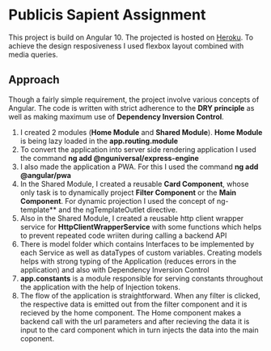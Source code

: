 # Publicis Sapient Assignment
This project is build on Angular 10. The projected is hosted on [Heroku](https://demo-ps-rahul.herokuapp.com/). To achieve the design resposiveness I used flexbox layout combined with media queries.

## Approach
Though a fairly simple requirement, the project involve various concepts of Angular. The code is written with strict adherence to the **DRY principle**  as well as making maximum use of **Dependency Inversion Control**.

1. I created 2 modules (**Home Module** and **Shared Module**). **Home Module** is being lazy loaded in the **app.routing.module** 
2. To convert the application into server side rendering application I used the command **ng add @nguniversal/express-engine**
3. I also made the application a PWA. For this I used the command **ng add @angular/pwa**
4. In the Shared Module, I created a reusable **Card Component**, whose only task is to dynamically project **Filter Component** or the **Main Component**. For dynamic projection I used the concept of ng-template** and the ngTemplateOutlet directive.
5. Also in the Shared Module, I created a reusable http client wrapper service for **HttpClientWrapperService** with some functions which helps to prevent repeated code wriiten during calling a backend API
6. There is model folder which contains Interfaces to be implemented by each Service as well as dataTypes of custom variables. Creating models helps with strong typing of the Application (reduces errors in the application) and also with Dependency Inversion Control
7. **app.constants** is a module responsible for serving constants throughout the application with the help of Injection tokens.
8. The flow of the application is straightforward. When any filter is clicked, the respective data is emitted out from the filter component and it is recieved by the home component. The Home component makes a backend call with the url parameters and after recieving the data it is input to the card component which in turn injects the data into the main coponent.
